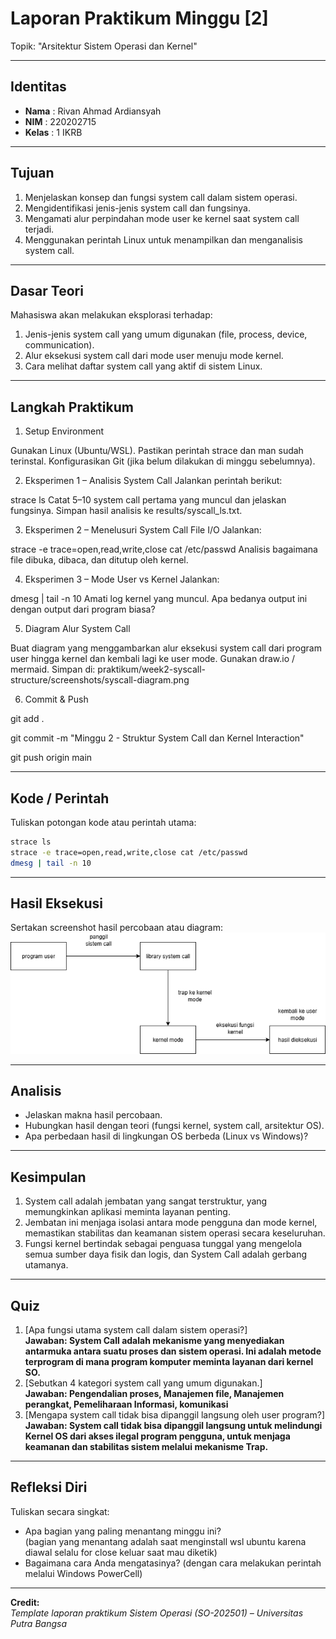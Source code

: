 
# Laporan Praktikum Minggu [2]
Topik: "Arsitektur Sistem Operasi dan Kernel"

---

## Identitas
- **Nama**  : Rivan Ahmad Ardiansyah
- **NIM**   : 220202715
- **Kelas** : 1 IKRB

---

## Tujuan
1. Menjelaskan konsep dan fungsi system call dalam sistem operasi.
2. Mengidentifikasi jenis-jenis system call dan fungsinya.
3. Mengamati alur perpindahan mode user ke kernel saat system call terjadi.
4. Menggunakan perintah Linux untuk menampilkan dan menganalisis system call.

---

## Dasar Teori
Mahasiswa akan melakukan eksplorasi terhadap:

1. Jenis-jenis system call yang umum digunakan (file, process, device, communication).
2. Alur eksekusi system call dari mode user menuju mode kernel.
3. Cara melihat daftar system call yang aktif di sistem Linux.

---

## Langkah Praktikum
1. Setup Environment

Gunakan Linux (Ubuntu/WSL).
Pastikan perintah strace dan man sudah terinstal.
Konfigurasikan Git (jika belum dilakukan di minggu sebelumnya).

2. Eksperimen 1 – Analisis System Call Jalankan perintah berikut:

strace ls
Catat 5–10 system call pertama yang muncul dan jelaskan fungsinya.
Simpan hasil analisis ke results/syscall_ls.txt.

3. Eksperimen 2 – Menelusuri System Call File I/O Jalankan:

strace -e trace=open,read,write,close cat /etc/passwd
Analisis bagaimana file dibuka, dibaca, dan ditutup oleh kernel.

4. Eksperimen 3 – Mode User vs Kernel Jalankan:

dmesg | tail -n 10
Amati log kernel yang muncul. Apa bedanya output ini dengan output dari program biasa?

5. Diagram Alur System Call

Buat diagram yang menggambarkan alur eksekusi system call dari program user hingga kernel dan kembali lagi ke user mode.
Gunakan draw.io / mermaid.
Simpan di:
praktikum/week2-syscall-structure/screenshots/syscall-diagram.png

6. Commit & Push

git add .

git commit -m "Minggu 2 - Struktur System Call dan Kernel Interaction"

git push origin main

---

## Kode / Perintah
Tuliskan potongan kode atau perintah utama:
```bash
strace ls
strace -e trace=open,read,write,close cat /etc/passwd
dmesg | tail -n 10
```

---

## Hasil Eksekusi
Sertakan screenshot hasil percobaan atau diagram:
![Screenshot hasil](./screenshots/Syscall-Diagram.png)

---

## Analisis
- Jelaskan makna hasil percobaan.  
- Hubungkan hasil dengan teori (fungsi kernel, system call, arsitektur OS).  
- Apa perbedaan hasil di lingkungan OS berbeda (Linux vs Windows)?  

---

## Kesimpulan
1. System call adalah jembatan yang sangat terstruktur, yang memungkinkan aplikasi meminta layanan penting.
2. Jembatan ini menjaga isolasi antara mode pengguna dan mode kernel, memastikan stabilitas dan keamanan sistem operasi secara keseluruhan. 
3. Fungsi kernel bertindak sebagai penguasa tunggal yang mengelola semua sumber daya fisik dan logis, dan System Call adalah gerbang utamanya.

---

## Quiz
1. [Apa fungsi utama system call dalam sistem operasi?]  
   **Jawaban: System Call adalah mekanisme yang menyediakan antarmuka antara suatu proses dan sistem operasi. Ini adalah metode terprogram di mana program komputer meminta layanan dari kernel SO.**  
2. [Sebutkan 4 kategori system call yang umum digunakan.]  
   **Jawaban: Pengendalian proses, Manajemen file, Manajemen perangkat, Pemeliharaan Informasi, komunikasi**  
3. [Mengapa system call tidak bisa dipanggil langsung oleh user program?]  
   **Jawaban:  System call tidak bisa dipanggil langsung untuk melindungi Kernel OS dari akses ilegal program pengguna, untuk menjaga keamanan dan stabilitas sistem melalui mekanisme Trap.**  

---

## Refleksi Diri
Tuliskan secara singkat:
- Apa bagian yang paling menantang minggu ini?  
(bagian yang menantang adalah saat menginstall wsl ubuntu karena diawal selalu for close keluar saat mau diketik)
- Bagaimana cara Anda mengatasinya? 
(dengan cara melakukan perintah melalui Windows PowerCell) 

---

**Credit:**  
_Template laporan praktikum Sistem Operasi (SO-202501) – Universitas Putra Bangsa_
